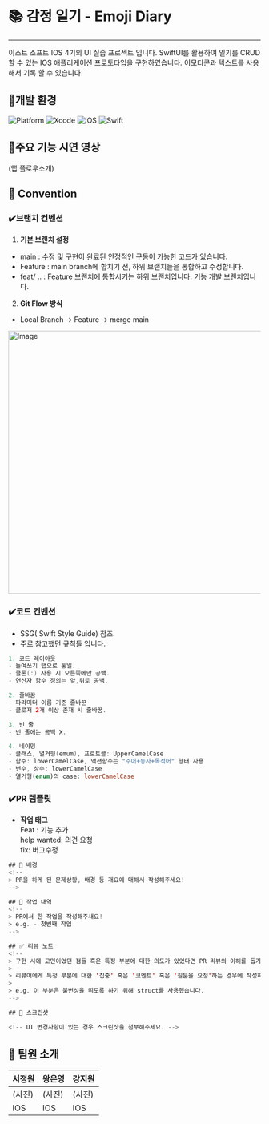 # 📚 감정 일기 - Emoji Diary
---
이스트 소프트 IOS 4기의 UI 실습 프로젝트 입니다. SwiftUI를 활용하여 일기를 CRUD 할 수 있는 IOS 애플리케이션 프로토타입을 구현하였습니다. 이모티콘과 텍스트를 사용해서 기록 할 수 있습니다.

## 🔔개발 환경
![Platform](https://img.shields.io/badge/Platform-iOS-blue) ![Xcode](https://img.shields.io/badge/Xcode-16.4-blue) ![iOS](https://img.shields.io/badge/iOS-16.0+-gray) ![Swift](https://img.shields.io/badge/Swift-6.1.2-orange) 


## 🔔주요 기능 시연 영상
(앱 플로우소개)

## 🔔 Convention

### ✔️브랜치 컨벤션

1. **기본 브랜치 설정**  
- main : 수정 및 구현이 완료된 안정적인 구동이 가능한 코드가 있습니다.  
- Feature : main branch에 합치기 전, 하위 브랜치들을 통합하고 수정합니다.  
- feat/ .. : Feature 브랜치에 통합시키는 하위 브랜치입니다. 기능 개발 브랜치입니다.  
  
2. **Git Flow 방식**
- Local Branch -> Feature -> merge main
<img width="842" height="525" alt="Image" src="https://github.com/user-attachments/assets/268b4a70-4f26-4fae-b366-753e51bfc89e" />


### ✔️코드 컨벤션
- SSG( Swift Style Guide) 참조.
- 주로 참고했던 규칙들 입니다.
  
```swift
1. 코드 레이아웃
- 들여쓰기 탭으로 통일.
- 콜론(:) 사용 시 오른쪽에만 공백.
- 연산자 함수 정의는 앞,뒤로 공백.

2. 줄바꿈
- 파라미터 이름 기준 줄바꾼
- 클로저 2개 이상 존재 시 줄바꿈.

3. 빈 줄
- 빈 줄에는 공백 X.

4. 네이밍
- 클래스, 열거형(emum), 프로토콜: UpperCamelCase
- 함수: lowerCamelCase, 액션함수는 "주어+동사+목적어" 형태 사용
- 변수, 상수: lowerCamelCase
- 열거형(enum)의 case: lowerCamelCase
```
### ✔️PR 템플릿
- **작업 태그**  
Feat : 기능 추가  
help wanted: 의견 요청  
fix: 버그수정

```swift
## 🤔 배경
<!--
> PR을 하게 된 문제상황, 배경 등 개요에 대해서 작성해주세요!
-->

## 📃 작업 내역
<!--
> PR에서 한 작업을 작성해주새요!
> e.g. - 첫번째 작업
-->

## ✅ 리뷰 노트
<!--
> 구현 시에 고민이었던 점들 혹은 특정 부분에 대한 의도가 있었다면 PR 리뷰의 이해를 돕기 위해 서술해주세요!
>
> 리뷰어에게 특정 부분에 대한 '집중' 혹은 '코멘트' 혹은 '질문을 요청'하는 경우에 작성하면 좋아요!
>
> e.g. 이 부분은 불변성을 띄도록 하기 위해 struct를 사용했습니다.
-->

## 🎨 스크린샷

<!-- UI 변경사항이 있는 경우 스크린샷을 첨부해주세요. -->

```



## 🔔 팀원 소개
|   서정원 | 왕은영 | 강지원 |
| --- | --- | --- |
| (사진) | (사진) | (사진) |
| IOS | IOS | IOS |

